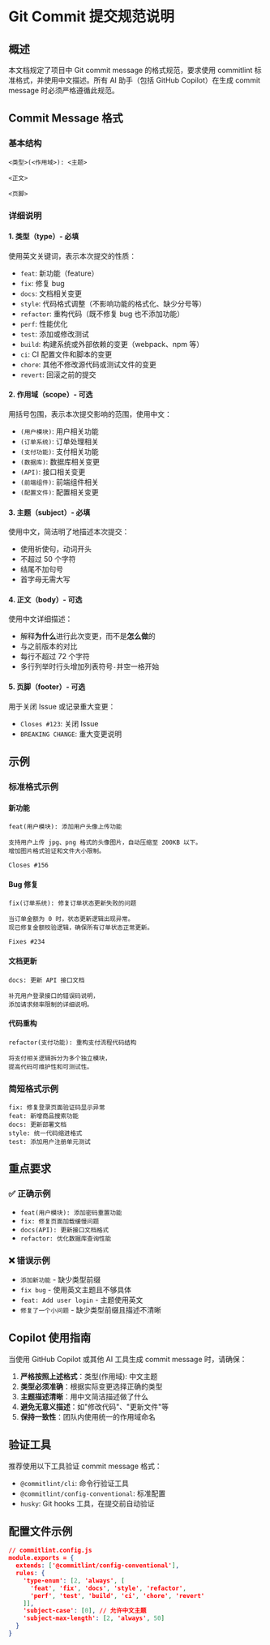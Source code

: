 # Git Commit 提交规范说明

## 概述
本文档规定了项目中 Git commit message 的格式规范，要求使用 commitlint 标准格式，并使用中文描述。所有 AI 助手（包括 GitHub Copilot）在生成 commit message 时必须严格遵循此规范。

## Commit Message 格式

### 基本结构
```
<类型>(<作用域>): <主题>

<正文>

<页脚>
```

### 详细说明

#### 1. 类型（type）- 必填
使用英文关键词，表示本次提交的性质：

- `feat`: 新功能（feature）
- `fix`: 修复 bug
- `docs`: 文档相关变更
- `style`: 代码格式调整（不影响功能的格式化、缺少分号等）
- `refactor`: 重构代码（既不修复 bug 也不添加功能）
- `perf`: 性能优化
- `test`: 添加或修改测试
- `build`: 构建系统或外部依赖的变更（webpack、npm 等）
- `ci`: CI 配置文件和脚本的变更
- `chore`: 其他不修改源代码或测试文件的变更
- `revert`: 回滚之前的提交

#### 2. 作用域（scope）- 可选
用括号包围，表示本次提交影响的范围，使用中文：

- `(用户模块)`: 用户相关功能
- `(订单系统)`: 订单处理相关
- `(支付功能)`: 支付相关功能
- `(数据库)`: 数据库相关变更
- `(API)`: 接口相关变更
- `(前端组件)`: 前端组件相关
- `(配置文件)`: 配置相关变更

#### 3. 主题（subject）- 必填
使用中文，简洁明了地描述本次提交：

- 使用祈使句，动词开头
- 不超过 50 个字符
- 结尾不加句号
- 首字母无需大写

#### 4. 正文（body）- 可选
使用中文详细描述：

- 解释**为什么**进行此次变更，而不是**怎么做**的
- 与之前版本的对比
- 每行不超过 72 个字符
- 多行列举时行头增加列表符号`-`并空一格开始

#### 5. 页脚（footer）- 可选
用于关闭 Issue 或记录重大变更：

- `Closes #123`: 关闭 Issue
- `BREAKING CHANGE`: 重大变更说明

## 示例

### 标准格式示例

#### 新功能
```
feat(用户模块): 添加用户头像上传功能

支持用户上传 jpg、png 格式的头像图片，自动压缩至 200KB 以下。
增加图片格式验证和文件大小限制。

Closes #156
```

#### Bug 修复
```
fix(订单系统): 修复订单状态更新失败的问题

当订单金额为 0 时，状态更新逻辑出现异常。
现已修复金额校验逻辑，确保所有订单状态正常更新。

Fixes #234
```

#### 文档更新
```
docs: 更新 API 接口文档

补充用户登录接口的错误码说明，
添加请求频率限制的详细说明。
```

#### 代码重构
```
refactor(支付功能): 重构支付流程代码结构

将支付相关逻辑拆分为多个独立模块，
提高代码可维护性和可测试性。
```

### 简短格式示例
```
fix: 修复登录页面验证码显示异常
feat: 新增商品搜索功能
docs: 更新部署文档
style: 统一代码缩进格式
test: 添加用户注册单元测试
```

## 重点要求

### ✅ 正确示例
- `feat(用户模块): 添加密码重置功能`
- `fix: 修复页面加载缓慢问题`
- `docs(API): 更新接口文档格式`
- `refactor: 优化数据库查询性能`

### ❌ 错误示例
- `添加新功能` - 缺少类型前缀
- `fix bug` - 使用英文主题且不够具体
- `feat: Add user login` - 主题使用英文
- `修复了一个小问题` - 缺少类型前缀且描述不清晰

## Copilot 使用指南

当使用 GitHub Copilot 或其他 AI 工具生成 commit message 时，请确保：

1. **严格按照上述格式**：类型(作用域): 中文主题
2. **类型必须准确**：根据实际变更选择正确的类型
3. **主题描述清晰**：用中文简洁描述做了什么
4. **避免无意义描述**：如"修改代码"、"更新文件"等
5. **保持一致性**：团队内使用统一的作用域命名

## 验证工具

推荐使用以下工具验证 commit message 格式：

- `@commitlint/cli`: 命令行验证工具
- `@commitlint/config-conventional`: 标准配置
- `husky`: Git hooks 工具，在提交前自动验证

## 配置文件示例

```json
// commitlint.config.js
module.exports = {
  extends: ['@commitlint/config-conventional'],
  rules: {
    'type-enum': [2, 'always', [
      'feat', 'fix', 'docs', 'style', 'refactor', 
      'perf', 'test', 'build', 'ci', 'chore', 'revert'
    ]],
    'subject-case': [0], // 允许中文主题
    'subject-max-length': [2, 'always', 50]
  }
}
```
